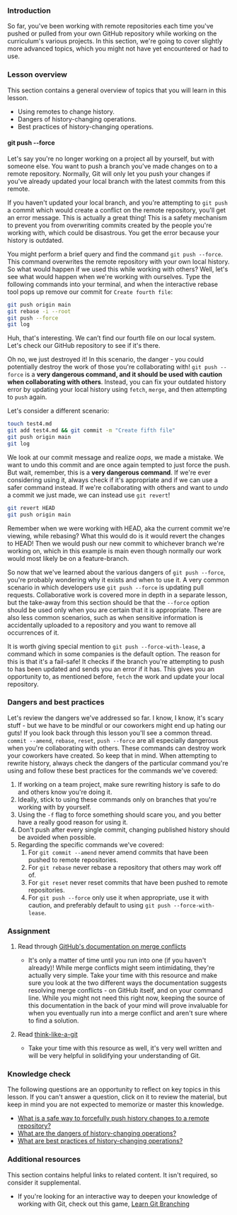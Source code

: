 
### Introduction  

So far, you've been working with remote repositories each time you've pushed or pulled from your own GitHub repository while working on the curriculum's various projects. In this section, we're going to cover  slightly more advanced topics, which you might not have yet encountered or had to use.

### Lesson overview

This section contains a general overview of topics that you will learn in this lesson.

- Using remotes to change history.
- Dangers of history-changing operations.
- Best practices of history-changing operations.

#### git push -\-force

Let's say you're no longer working on a project all by yourself, but with someone else. You want to push a branch you've made changes on to a remote repository. Normally, Git will only let you push your changes if you've already updated your local branch with the latest commits from this remote.

If you haven't updated your local branch, and you're attempting to `git push` a commit which would create a conflict on the remote repository, you'll get an error message. This is actually a great thing! This is a safety mechanism to prevent you from overwriting commits created by the people you're working with, which could be disastrous. You get the error because your history is outdated.

You might perform a brief query and find the command `git push --force`. This command overwrites the remote repository with your own local history. So what would happen if we used this while working with others? Well, let's see what would happen when we're working with ourselves. Type the following commands into your terminal, and when the interactive rebase tool pops up remove our commit for `Create fourth file`:

```bash
git push origin main
git rebase -i --root
git push --force
git log
```

Huh, that's interesting. We can’t find our fourth file on our local system. Let's check our GitHub repository to see if it's there.

Oh no, we just destroyed it!  In this scenario, the danger - you could potentially destroy the work of those you're collaborating with! `git push --force` is a **very dangerous command, and it should be used with caution when collaborating with others**. Instead, you can fix your outdated history error by updating your local history using `fetch`, `merge`, and then attempting to `push` again.

Let's consider a different scenario:

```bash
touch test4.md
git add test4.md && git commit -m "Create fifth file"
git push origin main
git log
```

We look at our commit message and realize *oops*, we made a mistake. We want to undo this commit and are once again tempted to just force the push. But wait, remember, this is a **very dangerous command**. If we're ever considering using it, always check if it's appropriate and if we can use a safer command instead. If we're collaborating with others and want to *undo* a commit we just made, we can instead use `git revert`!

```bash
git revert HEAD
git push origin main
```

Remember when we were working with HEAD, aka the current commit we're viewing, while rebasing? What this would do is it would revert the changes to HEAD! Then we would push our new commit to whichever branch we're working on, which in this example is main even though normally our work would most likely be on a feature-branch.

So now that we've learned about the various dangers of `git push --force`, you're probably wondering why it exists and when to use it. A very common scenario in which developers use `git push --force` is updating pull requests. Collaborative work is covered more in depth in a separate lesson, but the take-away from this section should be that the `--force` option should be used only when you are certain that it is appropriate. There are also less common scenarios, such as when sensitive information is accidentally uploaded to a repository and you want to remove all occurrences of it.

<span id='force-with-lease'>It is worth giving special mention to `git push --force-with-lease`</span>, a command which in some companies is the default option. The reason for this is that it's a fail-safe! It checks if the branch you're attempting to push to has been updated and sends you an error if it has. This gives you an opportunity to, as mentioned before, `fetch` the work and update your local repository.

### Dangers and best practices

Let's review the dangers we've addressed so far. I know, I know, it's scary stuff - but we have to be mindful or our coworkers might end up hating our guts! If you look back through this lesson you'll see a common thread. `commit --amend`, `rebase`, `reset`, `push --force` are all especially dangerous when you're collaborating with others. <span id='dangers'>These commands can destroy work your coworkers have created</span>. So keep that in mind. When attempting to rewrite history, always check the dangers of the particular command you're using and follow these best practices for the commands we've covered:

<span id='best-practices'></span>

1. If working on a team project, make sure rewriting history is safe to do and others know you're doing it.
1. Ideally, stick to using these commands only on branches that you're working with by yourself.
1. Using the `-f` flag to force something should scare you, and you better have a really good reason for using it.
1. Don't push after every single commit, changing published history should be avoided when possible.
1. Regarding the specific commands we've covered:
    1. For `git commit --amend` never amend commits that have been pushed to remote repositories.
    1. For `git rebase` never rebase a repository that others may work off of.
    1. For `git reset` never reset commits that have been pushed to remote repositories.
    1. For `git push --force` only use it when appropriate, use it with caution, and preferably default to using `git push --force-with-lease`.

### Assignment

<div class="lesson-content__panel" markdown="1">

1. Read through [GitHub's documentation on merge conflicts](https://docs.github.com/en/pull-requests/collaborating-with-pull-requests/addressing-merge-conflicts/about-merge-conflicts)
    - It's only a matter of time until you run into one (if you haven't already)! While merge conflicts might seem intimidating, they're actually very simple. Take your time with this resource and make sure you look at the two different ways the documentation suggests resolving merge conflicts - on GitHub itself, and on your command line. While you might not need this right now, keeping the source of this documentation in the back of your mind will prove invaluable for when you eventually run into a merge conflict and aren't sure where to find a solution.

1. Read [think-like-a-git](http://think-like-a-git.net/)
    - Take your time with this resource as well, it's very well written and will be very helpful in solidifying your understanding of Git.

</div>

### Knowledge check

The following questions are an opportunity to reflect on key topics in this lesson. If you can't answer a question, click on it to review the material, but keep in mind you are not expected to memorize or master this knowledge.

- [What is a safe way to forcefully push history changes to a remote repository?](#force-with-lease)
- [What are the dangers of history-changing operations?](#dangers)
- [What are best practices of history-changing operations?](#best-practices)

### Additional resources

This section contains helpful links to related content. It isn't required, so consider it supplemental.

- If you're looking for an interactive way to deepen your knowledge of working with Git, check out this game, [Learn Git Branching](https://learngitbranching.js.org/)
